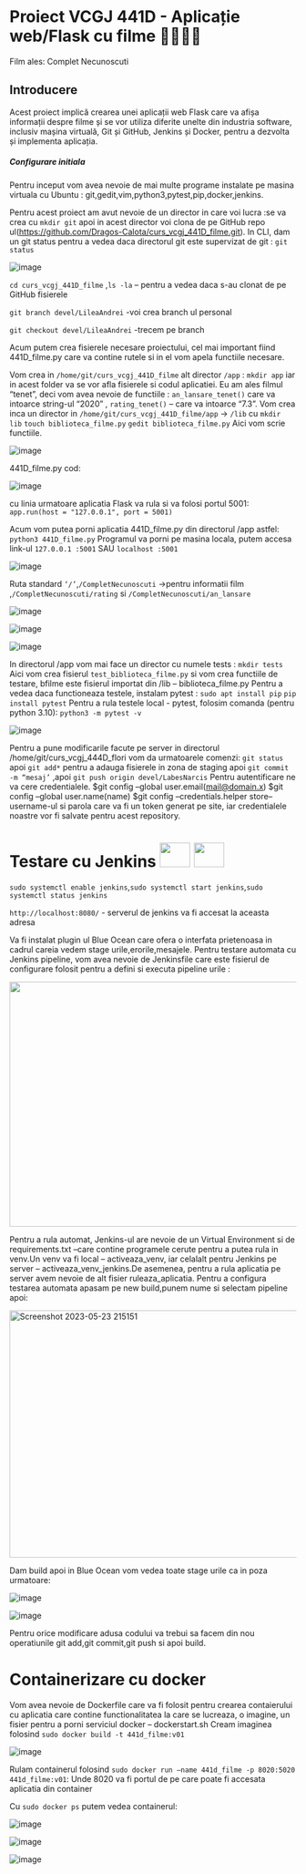 # Proiect VCGJ 441D - Aplicație web/Flask cu filme 🎥🎥🎥🎥
Film ales: Complet Necunoscuti

## Introducere
Acest proiect implică crearea unei aplicații web Flask care va afișa informații despre filme și se vor utiliza diferite unelte din industria software, inclusiv mașina virtuală, Git și GitHub, Jenkins și Docker, pentru a dezvolta și implementa aplicația.

##### Configurare initiala

Pentru inceput vom avea nevoie de mai multe programe instalate pe masina virtuala cu Ubuntu : git,gedit,vim,python3,pytest,pip,docker,jenkins.

Pentru acest proiect am avut nevoie de un director in care voi lucra :se va crea cu
`mkdir git` apoi in acest director voi clona de pe GitHub repo ul(https://github.com/Dragos-Calota/curs_vcgj_441D_filme.git). 
In CLI, dam un git status pentru a vedea daca directorul git este supervizat de git : `git status`

![image](https://github.com/Dragos-Calota/curs_vcgj_441D_filme/assets/129889527/376a4dde-51b4-4051-b380-4e15080b51b8)

`cd curs_vcgj_441D_filme` ,`ls -la` – pentru a vedea daca s-au clonat de pe GitHub fisierele 

`git branch devel/LileaAndrei` -voi crea branch ul personal 

`git checkout devel/LileaAndrei` -trecem pe branch 

Acum putem crea fisierele necesare proiectului, cel mai important fiind 441D_filme.py care va contine rutele si in el vom apela functiile necesare.

Vom crea in `/home/git/curs_vcgj_441D_filme` alt director `/app` :  `mkdir app` iar in acest folder va se vor afla fisierele si codul aplicatiei.
Eu am ales filmul “tenet”, deci vom avea nevoie de functiile :  `an_lansare_tenet()` care va intoarce string-ul “2020” , `rating_tenet()` – care va intoarce “7.3”.
Vom crea inca un director in `/home/git/curs_vcgj_441D_filme/app` -> `/lib`  cu `mkdir lib`
`touch biblioteca_filme.py` `gedit biblioteca_filme.py` Aici vom scrie functiile.

![image](https://github.com/Dragos-Calota/curs_vcgj_441D_filme/assets/129889527/6f5cc2c8-c52a-4b79-9a15-f3dd4a3dae4e)

441D_filme.py cod:

![image](https://github.com/Dragos-Calota/curs_vcgj_441D_filme/assets/129889527/88652e53-5d90-48c9-83e4-397f39e34b16)

cu linia urmatoare aplicatia Flask va rula si va folosi portul 5001:
`app.run(host = "127.0.0.1", port = 5001)`

Acum vom putea porni aplicatia 441D_filme.py din directorul /app astfel: `python3 441D_filme.py` Programul va porni pe masina locala, putem accesa link-ul `127.0.0.1 :5001` SAU `localhost :5001` 

![image](https://github.com/Dragos-Calota/curs_vcgj_441D_filme/assets/129889527/55c79606-ea4f-4f78-a314-862fe1417774)

Ruta standard `‘/’`,`/CompletNecunoscuti` ->pentru informatii film ,`/CompletNecunoscuti/rating` si `/CompletNecunoscuti/an_lansare`

![image](https://github.com/Dragos-Calota/curs_vcgj_441D_filme/assets/129889527/c168da0c-148e-4ce7-9962-96fe55dd45bb)

![image](https://github.com/Dragos-Calota/curs_vcgj_441D_filme/assets/129889527/a2f7a123-d016-41f3-b34a-1b1359bbea68)

![image](https://github.com/Dragos-Calota/curs_vcgj_441D_filme/assets/129889527/fb5d48ec-8655-497b-bbe0-b14550832a42)

 In directorul /app vom mai face un director cu numele tests :
`mkdir tests` Aici vom crea fisierul `test_biblioteca_filme.py` si vom crea functiile de testare, bfilme este fisierul importat din /lib – biblioteca_filme.py Pentru a vedea daca functioneaza testele, instalam pytest : `sudo apt install pip` `pip install pytest`
Pentru a rula testele local - pytest, folosim comanda (pentru python 3.10): `python3 -m pytest -v`

![image](https://github.com/Dragos-Calota/curs_vcgj_441D_filme/assets/24204707/079fb65b-2f16-40eb-9654-19e9407e8626)

Pentru a pune modificarile facute pe server in directorul /home/git/curs_vcgj_444D_flori vom da urmatoarele comenzi:
`git status` apoi `git add*` pentru a adauga fisierele in zona de staging apoi  `git commit -m “mesaj’` ,apoi 
`git push origin devel/LabesNarcis`
Pentru autentificare ne va cere credentialele.
$git config –global user.email(mail@domain.x) $git config –global user.name(name) $git config –credentials.helper store–username-ul si parola care va fi un token generat pe site, iar credentialele noastre vor fi salvate pentru acest repository.

# Testare cu Jenkins <img src="https://github.com/Dragos-Calota/curs_vcgj_441D_filme/assets/24204707/e02d06e9-e06e-4e47-aabd-b42ae6a7c150"  width="53" height="43"> <img src="https://github.com/Dragos-Calota/curs_vcgj_441D_filme/assets/24204707/e02d06e9-e06e-4e47-aabd-b42ae6a7c150"  width="53" height="43">



`sudo systemctl enable jenkins`,`sudo systemctl start jenkins`,`sudo systemctl status jenkins`

`http://localhost:8080/` - serverul de jenkins va fi accesat la aceasta adresa

Va fi instalat plugin ul Blue Ocean care ofera o interfata prietenoasa in cadrul careia vedem stage urile,erorile,mesajele.
Pentru testare automata cu Jenkins pipeline, vom avea nevoie de Jenkinsfile care este fisierul de configurare folosit pentru a defini si executa pipeline urile : 

<img src="https://github.com/Dragos-Calota/curs_vcgj_441D_filme/assets/24204707/76d4da2a-60d6-4c8b-a383-fae6381b7aa3"  width="530" height="430">



Pentru a rula automat, Jenkins-ul are nevoie de un Virtual Environment si de requirements.txt –care contine  programele cerute pentru a putea rula in venv.Un venv va fi local – activeaza_venv, iar celalalt pentru Jenkins pe server – activeaza_venv_jenkins.De asemenea, pentru a rula aplicatia pe server avem nevoie de alt fisier ruleaza_aplicatia.
Pentru a configura testarea automata apasam pe new build,punem nume si selectam pipeline apoi:

 
<img src="https://github.com/Dragos-Calota/curs_vcgj_441D_filme/assets/24204707/2202a6a6-33f1-4f95-97dd-3041800c687e" alt="Screenshot 2023-05-23 215151" width="535" height="434">

Dam build apoi in Blue Ocean vom vedea toate stage urile ca in poza urmatoare:

![image](https://github.com/Dragos-Calota/curs_vcgj_441D_filme/assets/24204707/3bb769ec-29ca-4ad6-a1e6-fe237c2fe73e )

![image](https://github.com/Dragos-Calota/curs_vcgj_441D_filme/assets/24204707/e5a1185b-1762-4bb9-b99a-acb352957909)


Pentru orice modificare adusa codului va trebui sa facem din nou operatiunile git add,git commit,git push si apoi build.

# Containerizare cu docker

Vom avea nevoie de Dockerfile care va fi folosit pentru crearea contaierului cu aplicatia care  contine functionalitatea la care se lucreaza, o imagine, un fisier pentru a porni serviciul docker – dockerstart.sh 
Cream imaginea folosind `sudo docker build -t 441d_filme:v01`


![image](https://github.com/Dragos-Calota/curs_vcgj_441D_filme/assets/24204707/dd8eb449-2936-484e-9005-70abfd832725)

Rulam containerul folosind `sudo docker run –name 441d_filme -p 8020:5020 441d_filme:v01`:
Unde 8020 va fi portul de pe care poate fi accesata aplicatia din container 

Cu `sudo docker ps` putem vedea containerul:

![image](https://github.com/Dragos-Calota/curs_vcgj_441D_filme/assets/24204707/e584de82-8ae6-4c2c-a33c-e19d5405126d)

![image](https://github.com/Dragos-Calota/curs_vcgj_441D_filme/assets/24204707/501afaef-741f-40c6-b33d-71972c52436d)

![image](https://github.com/Dragos-Calota/curs_vcgj_441D_filme/assets/24204707/806ad8a7-a628-4bb2-a689-a8839fa0d32b)


